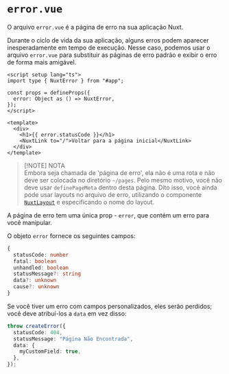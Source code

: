 # `error.vue`

O arquivo `error.vue` é a página de erro na sua aplicação Nuxt.

Durante o ciclo de vida da sua aplicação, alguns erros podem aparecer inesperadamente em tempo de execução. Nesse caso, podemos usar o arquivo `error.vue` para substituir as páginas de erro padrão e exibir o erro de forma mais amigável.

```vue [error.vue]
<script setup lang="ts">
import type { NuxtError } from "#app";

const props = defineProps({
  error: Object as () => NuxtError,
});
</script>

<template>
  <div>
    <h1>{{ error.statusCode }}</h1>
    <NuxtLink to="/">Voltar para a página inicial</NuxtLink>
  </div>
</template>
```

> [!NOTE] NOTA  
> Embora seja chamada de 'página de erro', ela não é uma rota e não deve ser colocada no diretório `~/pages`. Pelo mesmo motivo, você não deve usar `definePageMeta` dentro desta página. Dito isso, você ainda pode usar layouts no arquivo de erro, utilizando o componente [`NuxtLayout`](https://nuxt.com/docs/api/components/nuxt-layout) e especificando o nome do layout.

A página de erro tem uma única prop - `error`, que contém um erro para você manipular.

O objeto `error` fornece os seguintes campos:

```ts
{
  statusCode: number
  fatal: boolean
  unhandled: boolean
  statusMessage?: string
  data?: unknown
  cause?: unknown
}
```

Se você tiver um erro com campos personalizados, eles serão perdidos; você deve atribuí-los a `data` em vez disso:

```ts
throw createError({
  statusCode: 404,
  statusMessage: "Página Não Encontrada",
  data: {
    myCustomField: true,
  },
});
```
